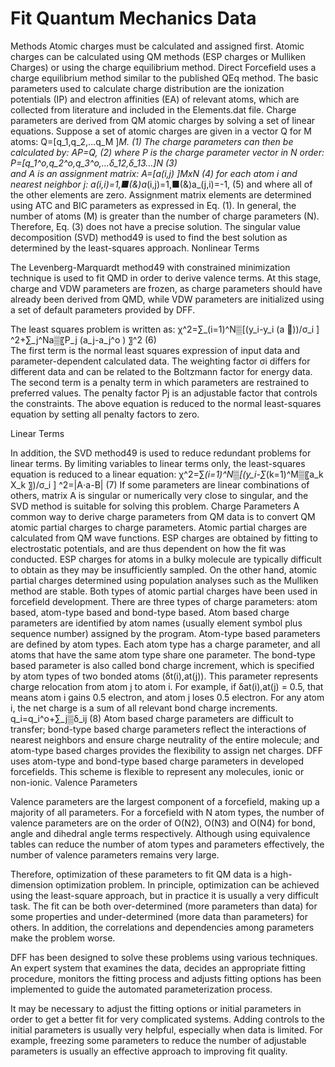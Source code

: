 # Fit Quantum Mechanics Data

Methods
Atomic charges must be calculated and assigned first. Atomic charges can be calculated using QM methods (ESP charges or Mulliken Charges) or using the charge equilibrium method. Direct Forcefield uses a charge equilibrium method similar to the published QEq method. The basic parameters used to calculate charge distribution are the ionization potentials (IP) and electron affinities (EA) of relevant atoms, which are collected from literature and included in the Elements.dat file.
Charge parameters are derived from QM atomic charges by solving a set of linear equations. Suppose a set of atomic charges are given in a vector Q for M atoms:
Q=[q_1,q_2,...q_M ]_M.								(1)
The charge parameters can then be calculated by:
AP=Q,							 		(2)
where P is the charge parameter vector in N order:
P=[q_1^o,q_2^o,q_3^o,...δ_12,δ_13...]_N					(3)		
and A is an assignment matrix:
A=[a_(i,j) ]_MxN								(4)
for each atom i and nearest neighbor j:
a_(i,i)=1,■(&)a_(i,j)=1,■(&)a_(j,i)=-1,				(5)
and where all of the other elements are zero. Assignment matrix elements are determined using ATC and BIC parameters as expressed in Eq. (1).
In general, the number of atoms (M) is greater than the number of charge parameters (N). Therefore, Eq. (3) does not have a precise solution. The singular value decomposition (SVD) method49 is used to find the best solution as determined by the least-squares approach. 
Nonlinear Terms
 
The Levenberg-Marquardt method49 with constrained minimization technique is used to fit QMD in order to derive valence terms. At this stage, charge and VDW parameters are frozen, as charge parameters should have already been derived from QMD, while VDW parameters are initialized using a set of default parameters provided by DFF. 

The least squares problem is written as: 
               χ^2=∑_(i=1)^N▒[(y_i-y_i (a ⃗))/σ_i ] ^2+∑_j^Na▒〖P_j (a_j-a_j^o ) 〗^2					(6)		
The first term is the normal least squares expression of input data and parameter-dependent calculated data. The weighting factor σi differs for different data and can be related to the Boltzmann factor for energy data.  The second term is a penalty term in which parameters are restrained to preferred values. The penalty factor Pj is an adjustable factor that controls the constraints. The above equation is reduced to the normal least-squares equation by setting all penalty factors to zero.

Linear Terms

In addition, the SVD method49 is used to reduce redundant problems for linear terms. By limiting variables to linear terms only, the least-squares equation is reduced to a linear equation:
               χ^2=∑_(i=1)^N▒[(y_i-∑_(k=1)^M▒〖a_k X_k 〗)/σ_i ] ^2=|A⋅a-B|						(7)
If some parameters are linear combinations of others, matrix A is singular or numerically very close to singular, and the SVD method is suitable for solving this problem.
  Charge Parameters 
A common way to derive charge parameters from QM data is to convert QM atomic partial charges to charge parameters. Atomic partial charges are calculated from QM wave functions. ESP charges are obtained by fitting to electrostatic potentials, and are thus dependent on how the fit was conducted. ESP charges for atoms in a bulky molecule are typically difficult to obtain as they may be insufficiently sampled. On the other hand, atomic partial charges determined using population analyses such as the Mulliken method are stable. Both types of atomic partial charges have been used in forcefield development.
There are three types of charge parameters: atom based, atom-type based and bond-type based. Atom based charge parameters are identified by atom names (usually element symbol plus sequence number) assigned by the program. Atom-type based parameters are defined by atom types.  Each atom type has a charge parameter, and all atoms that have the same atom type share one parameter. The bond-type based parameter is also called bond charge increment, which is specified by atom types of two bonded atoms (δt(i),at(j)). This parameter represents charge relocation from atom j to atom i. For example, if δat(i),at(j) = 0.5, that means atom i gains 0.5 electron, and atom j loses 0.5 electron. For any atom i, the net charge is a sum of all relevant bond charge increments.
q_i=q_i^o+∑_j▒δ_ij  								(8)
Atom based charge parameters are difficult to transfer; bond-type based charge parameters reflect the interactions of nearest neighbors and ensure charge neutrality of the entire molecule; and atom-type based charges provides the flexibility to assign net charges. DFF uses atom-type and bond-type based charge parameters in developed forcefields. This scheme is flexible to represent any molecules, ionic or non-ionic.
Valence Parameters
 
Valence parameters are the largest component of a forcefield, making up a majority of all parameters. For a forcefield with N atom types, the number of valence parameters are on the order of O(N2), O(N3) and O(N4) for bond, angle and dihedral angle terms respectively. Although using equivalence tables can reduce the number of atom types and parameters effectively, the number of valence parameters remains very large. 

Therefore, optimization of these parameters to fit QM data is a high-dimension optimization problem. In principle, optimization can be achieved using the least-square approach, but in practice it is usually a very difficult task. The fit can be both over-determined (more parameters than data) for some properties and under-determined (more data than parameters) for others.  In addition, the correlations and dependencies among parameters make the problem worse. 

DFF has been designed to solve these problems using various techniques. An expert system that examines the data, decides an appropriate fitting procedure, monitors the fitting process and adjusts fitting options has been implemented to guide the automated parameterization process. 

It may be necessary to adjust the fitting options or initial parameters in order to get a better fit for very complicated systems. Adding controls to the initial parameters is usually very helpful, especially when data is limited. For example, freezing some parameters to reduce the number of adjustable parameters is usually an effective approach to improving fit quality. 
